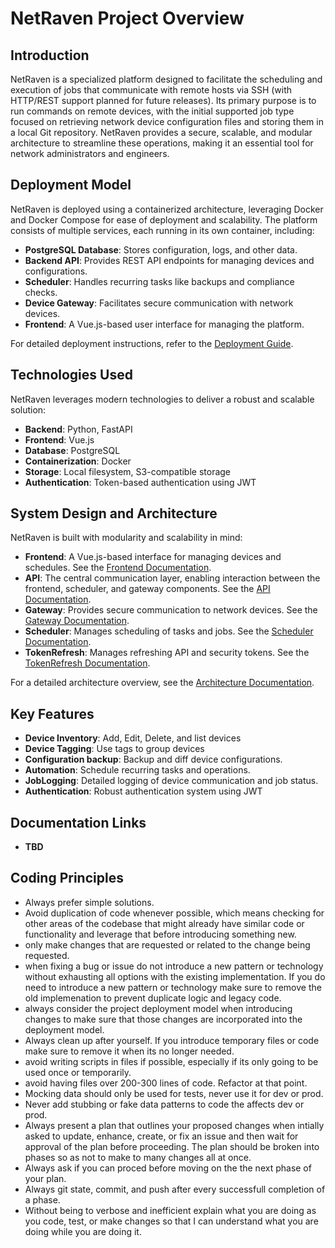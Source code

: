 # NetRaven Project Overview

## Introduction

NetRaven is a specialized platform designed to facilitate the scheduling and execution of jobs that communicate with remote hosts via SSH (with HTTP/REST support planned for future releases). Its primary purpose is to run commands on remote devices, with the initial supported job type focused on retrieving network device configuration files and storing them in a local Git repository. NetRaven provides a secure, scalable, and modular architecture to streamline these operations, making it an essential tool for network administrators and engineers.

## Deployment Model

NetRaven is deployed using a containerized architecture, leveraging Docker and Docker Compose for ease of deployment and scalability. The platform consists of multiple services, each running in its own container, including:
- **PostgreSQL Database**: Stores configuration, logs, and other data.
- **Backend API**: Provides REST API endpoints for managing devices and configurations.
- **Scheduler**: Handles recurring tasks like backups and compliance checks.
- **Device Gateway**: Facilitates secure communication with network devices.
- **Frontend**: A Vue.js-based user interface for managing the platform.

For detailed deployment instructions, refer to the [Deployment Guide](../deployment/deployment-options.md).

## Technologies Used

NetRaven leverages modern technologies to deliver a robust and scalable solution:
- **Backend**: Python, FastAPI
- **Frontend**: Vue.js
- **Database**: PostgreSQL
- **Containerization**: Docker
- **Storage**: Local filesystem, S3-compatible storage
- **Authentication**: Token-based authentication using JWT

## System Design and Architecture

NetRaven is built with modularity and scalability in mind:
- **Frontend**: A Vue.js-based interface for managing devices and schedules. See the [Frontend Documentation](../developer-guide/frontend-overview.md).
- **API**: The central communication layer, enabling interaction between the frontend, scheduler, and gateway components. See the [API Documentation](./api-documentation/api-overview.md).
- **Gateway**: Provides secure communication to network devices. See the [Gateway Documentation](./gateway/gateway-overview.md).
- **Scheduler**: Manages scheduling of tasks and jobs. See the [Scheduler Documentation](./scheduler/scheduler-overview.md).
- **TokenRefresh**: Manages refreshing API and security tokens. See the [TokenRefresh Documentation](./tokenrefresh/tokenrefresh-overview.md).

For a detailed architecture overview, see the [Architecture Documentation](./architecture/architecture-overview.md).

## Key Features

- **Device Inventory**: Add, Edit, Delete, and list devices
- **Device Tagging**: Use tags to group devices
- **Configuration backup**: Backup and diff device configurations.
- **Automation**: Schedule recurring tasks and operations.
- **JobLogging**: Detailed logging of device communication and job status.
- **Authentication**: Robust authentication system using JWT

## 

## Documentation Links

- **TBD**

## Coding Principles

- Always prefer simple solutions.
- Avoid duplication of code whenever possible, which means checking for other areas of the codebase that might already have similar code or functionality and leverage that before introducing something new. 
- only make changes that are requested or related to the change being requested.
- when fixing a bug or issue do not introduce a new pattern or technology without exhausting all options with the existing implementation. If you do need to introduce a new pattern or technology make sure to remove the old implemenation to prevent duplicate logic and legacy code.
- always consider the project deployment model when introducing changes to make sure that those changes are incorporated into the deployment model.
- Always clean up after yourself. If you introduce temporary files or code make sure to remove it when its no longer needed.
- avoid writing scripts in files if possible, especially if its only going to be used once or temporarily.
- avoid having files over 200-300 lines of code. Refactor at that point.
- Mocking data should only be used for tests, never use it for dev or prod.
- Never add stubbing or fake data patterns to code the affects dev or prod.
- Always present a plan that outlines your proposed changes when intially asked to update, enhance, create, or fix an issue and then wait for approval of the plan before proceeding. The plan should be broken into phases so as not to make to many changes all at once.
- Always ask if you can proced before moving on the the next phase of your plan.
- Always git state, commit, and push after every successfull completion of a phase.
- Without being to verbose and inefficient explain what you are doing as you code, test, or make changes so that I can understand what you are doing while you are doing it.